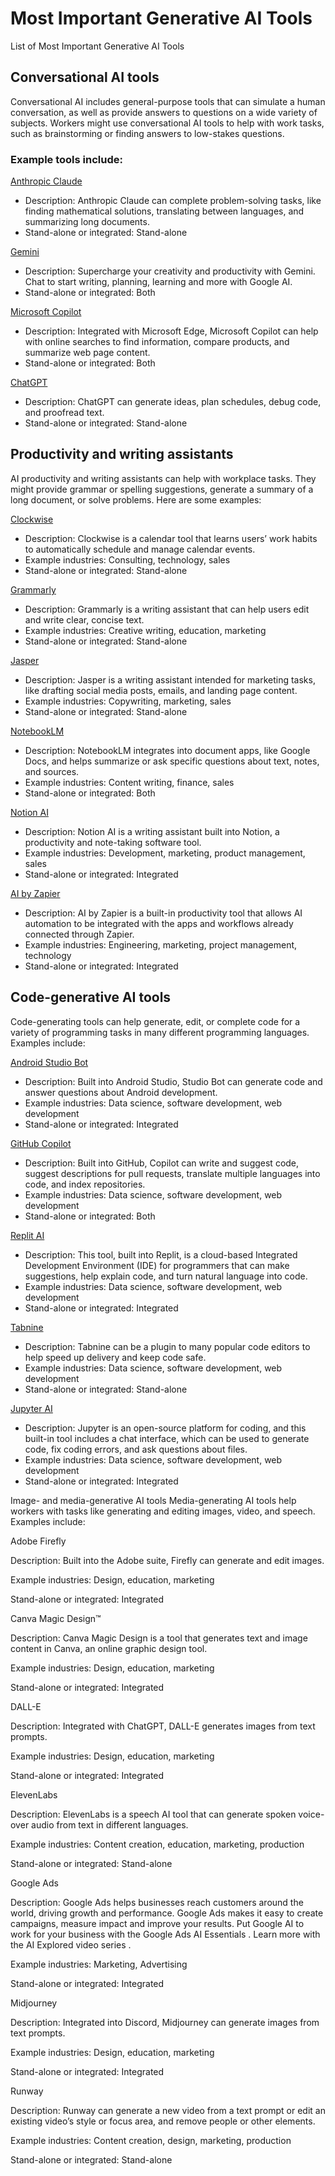 # Most Important Generative AI Tools
List of Most Important Generative AI Tools

## Conversational AI tools
Conversational AI includes general-purpose tools that can simulate a human conversation, as well as provide answers to questions on a wide variety of subjects. Workers might use conversational AI tools to help with work tasks, such as brainstorming or finding answers to low-stakes questions. 

### Example tools include:

[Anthropic Claude](https://www.anthropic.com/claude)

- Description: Anthropic Claude can complete problem-solving tasks, like finding mathematical solutions, translating between languages, and summarizing long documents. 
- Stand-alone or integrated: Stand-alone

[Gemini](https://gemini.google.com/app)

- Description: Supercharge your creativity and productivity with Gemini. Chat to start writing, planning, learning and more with Google AI. 
- Stand-alone or integrated: Both

[Microsoft Copilot](https://www.microsoft.com/en-us/edge/features/copilot?form=MT00IS)

- Description: Integrated with Microsoft Edge, Microsoft Copilot can help with online searches to find information, compare products, and summarize web page content.
- Stand-alone or integrated: Both

[ChatGPT](https://openai.com/chatgpt/)

- Description: ChatGPT can generate ideas, plan schedules, debug code, and proofread text.
- Stand-alone or integrated: Stand-alone

## Productivity and writing assistants
AI productivity and writing assistants can help with workplace tasks. They might provide grammar or spelling suggestions, generate a summary of a long document, or solve problems. Here are some examples: 

[Clockwise](https://www.getclockwise.com/)

- Description: Clockwise is a calendar tool that learns users’ work habits to automatically schedule and manage calendar events.
- Example industries: Consulting, technology, sales
- Stand-alone or integrated: Stand-alone

[Grammarly](https://www.grammarly.com/)

- Description: Grammarly is a writing assistant that can help users edit and write clear, concise text.
- Example industries: Creative writing, education, marketing
- Stand-alone or integrated: Stand-alone

[Jasper](https://www.jasper.ai/)

- Description: Jasper is a writing assistant intended for marketing tasks, like drafting social media posts, emails, and landing page content.
- Example industries: Copywriting, marketing, sales
- Stand-alone or integrated: Stand-alone

[NotebookLM](https://notebooklm.google/)

- Description: NotebookLM integrates into document apps, like Google Docs, and helps summarize or ask specific questions about text, notes, and sources.
- Example industries: Content writing, finance, sales
- Stand-alone or integrated: Both

[Notion AI](https://www.notion.so/product/ai)

- Description: Notion AI is a writing assistant built into Notion, a productivity and note-taking software tool.
- Example industries: Development, marketing, product management, sales
- Stand-alone or integrated: Integrated

[AI by Zapier](https://zapier.com/apps/ai/integrations)

- Description: AI by Zapier is a built-in productivity tool that allows AI automation to be integrated with the apps and workflows already connected through Zapier.
- Example industries: Engineering, marketing, project management, technology
- Stand-alone or integrated: Integrated

## Code-generative AI tools
Code-generating tools can help generate, edit, or complete code for a variety of programming tasks in many different programming languages. Examples include:

[Android Studio Bot](https://developer.android.com/studio/preview/gemini)

- Description: Built into Android Studio, Studio Bot can generate code and answer questions about Android development.
- Example industries: Data science, software development, web development
- Stand-alone or integrated: Integrated

[GitHub Copilot](https://github.com/features/copilot)

- Description: Built into GitHub, Copilot can write and suggest code, suggest descriptions for pull requests, translate multiple languages into code, and index repositories.
- Example industries: Data science, software development, web development
- Stand-alone or integrated: Both

[Replit AI](https://replit.com/ai)

- Description: This tool, built into Replit, is a cloud-based Integrated Development Environment (IDE) for programmers that can make suggestions, help explain code, and turn natural language into code.
- Example industries: Data science, software development, web development
- Stand-alone or integrated: Integrated

[Tabnine](https://www.tabnine.com/)

- Description: Tabnine can be a plugin to many popular code editors to help speed up delivery and keep code safe.
- Example industries: Data science, software development, web development
- Stand-alone or integrated: Stand-alone

[Jupyter AI](https://jupyter-ai.readthedocs.io/en/latest/)

- Description: Jupyter is an open-source platform for coding, and this built-in tool includes a chat interface, which can be used to generate code, fix coding errors, and ask questions about files.
- Example industries: Data science, software development, web development
- Stand-alone or integrated: Integrated

Image- and media-generative AI tools
Media-generating AI tools help workers with tasks like generating and editing images, video, and speech. Examples include:

Adobe Firefly

Description: Built into the Adobe suite, Firefly can generate and edit images.

Example industries: Design, education, marketing

Stand-alone or integrated: Integrated

Canva Magic Design™ 

Description: Canva Magic Design is a tool that generates text and image content in Canva, an online graphic design tool.

Example industries: Design, education, marketing

Stand-alone or integrated: Integrated

DALL-E

Description: Integrated with ChatGPT, DALL-E generates images from text prompts.

Example industries: Design, education, marketing

Stand-alone or integrated: Integrated

ElevenLabs

Description: ElevenLabs is a speech AI tool that can generate spoken voice-over audio from text in different languages.

Example industries: Content creation, education, marketing, production

Stand-alone or integrated: Stand-alone

Google Ads

Description: Google Ads helps businesses reach customers around the world, driving growth and performance. Google Ads makes it easy to create campaigns, measure impact and improve your results. Put Google AI to work for your business with the 
Google Ads AI Essentials
. Learn more with the 
AI Explored video series
.

Example industries: Marketing, Advertising

Stand-alone or integrated: Integrated

Midjourney

Description: Integrated into Discord, Midjourney can generate images from text prompts.

Example industries: Design, education, marketing

Stand-alone or integrated: Integrated

Runway

Description: Runway can generate a new video from a text prompt or edit an existing video’s style or focus area, and remove people or other elements.

Example industries: Content creation, design, marketing, production

Stand-alone or integrated: Stand-alone
